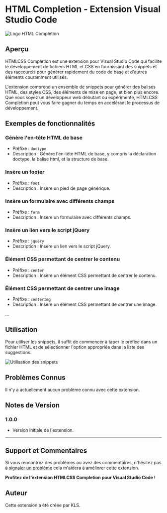 # HTML Completion - Extension Visual Studio Code

![Logo HTML Completion](https://example.com/html-completion.png)

## Aperçu

HTMLCSS Completion est une extension pour Visual Studio Code qui facilite le développement de fichiers HTML et CSS en fournissant des snippets et des raccourcis pour générer rapidement du code de base et d'autres éléments couramment utilisés.

L'extension comprend un ensemble de snippets pour générer des balises HTML, des styles CSS, des éléments de mise en page, et bien plus encore. Que vous soyez un développeur web débutant ou expérimenté, HTMLCSS Completion peut vous faire gagner du temps en accélérant le processus de développement.

## Exemples de fonctionnalités

### Génère l'en-tête HTML de base

- Préfixe : `doctype`
- Description : Génère l'en-tête HTML de base, y compris la déclaration doctype, la balise html, et la structure de base.

### Insère un footer

- Préfixe : `foot`
- Description : Insère un pied de page générique.

### Insère un formulaire avec différents champs

- Préfixe : `form`
- Description : Insère un formulaire avec différents champs.

### Insère un lien vers le script jQuery

- Préfixe : `jquery`
- Description : Insère un lien vers le script jQuery.

### Élément CSS permettant de centrer le contenu

- Préfixe : `center`
- Description : Insère un élément CSS permettant de centrer le contenu.

### Élément CSS permettant de centrer une image

- Préfixe : `centerImg`
- Description : Insère un élément CSS permettant de centrer une image.

...

## Utilisation

Pour utiliser les snippets, il suffit de commencer à taper le préfixe dans un fichier HTML et de sélectionner l'option appropriée dans la liste des suggestions.

![Utilisation des snippets](https://example.com/html-completion-usage.gif)


## Problèmes Connus

Il n'y a actuellement aucun problème connu avec cette extension.

## Notes de Version

### 1.0.0

- Version initiale de l'extension.

---

## Support et Commentaires

Si vous rencontrez des problèmes ou avez des commentaires, n'hésitez pas à [signaler un problème](https://github.com/IKLSI/HtmlCSS-Completion/issues) cela m'aidera à améliorer cette extension.

**Profitez de l'extension HTMLCSS Completion pour Visual Studio Code !**

## Auteur

Cette extension a été créée par KLS.